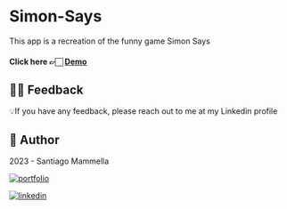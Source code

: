 # Simon-Says

This app is a recreation of the funny game Simon Says

#### Click here 👉🏻 [Demo](simon-says-eosin.vercel.app)

## 🤲🏻 Feedback

💡If you have any feedback, please reach out to me at my Linkedin profile

## 👤 Author

2023 - Santiago Mammella
 
[![portfolio](https://img.shields.io/badge/my_portfolio-000?style=for-the-badge&logo=ko-fi&logoColor=white)](https://github.com/santiago-mammella)

[![linkedin](https://img.shields.io/badge/linkedin-0A66C2?style=for-the-badge&logo=linkedin&logoColor=white)](https://www.linkedin.com/in/santiago-mammella-08b192263/)
